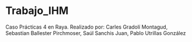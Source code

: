 # Trabajo_IHM
Caso Prácticas 4 en Raya. Realizado por: Carles Gradolí Montagud, Sebastian Ballester Pirchmoser, Saúl Sanchis Juan, Pablo Utrillas González
